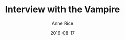 ---
title: Interview with the Vampire
book: interview-with-the-vampire
author: Anne Rice
kindle: true
date: 2016-08-17
tags: posts
---